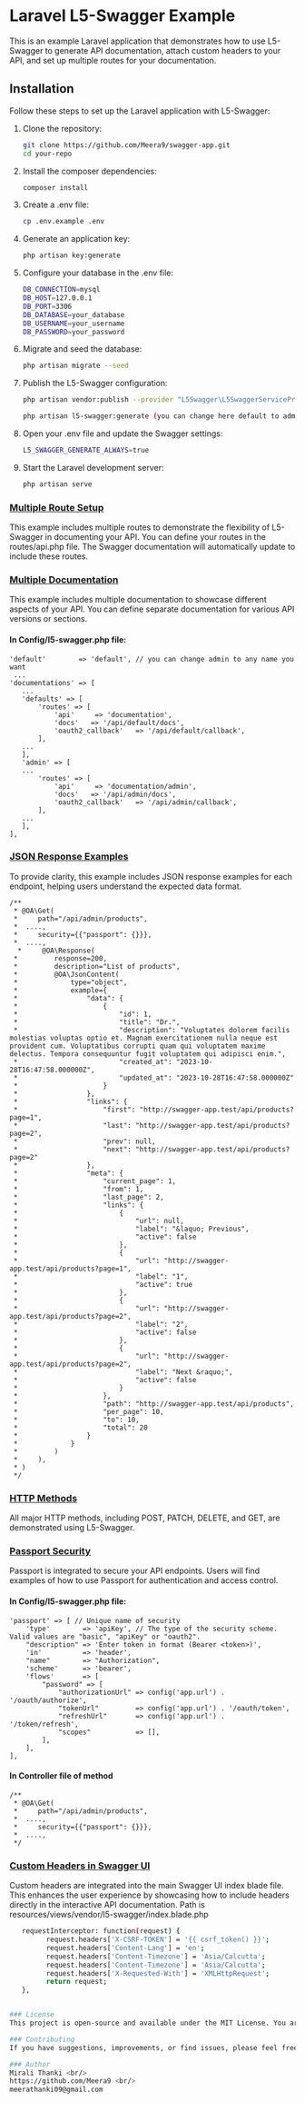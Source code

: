 # Laravel L5-Swagger Example

This is an example Laravel application that demonstrates how to use L5-Swagger to generate API documentation, attach
custom headers to your API, and set up multiple routes for your documentation.

## Installation

Follow these steps to set up the Laravel application with L5-Swagger:

1. Clone the repository:
   ```bash
   git clone https://github.com/Meera9/swagger-app.git
   cd your-repo

2. Install the composer dependencies:
   ```bash
   composer install

3. Create a .env file:
   ```bash   
   cp .env.example .env

4. Generate an application key:
   ```bash
   php artisan key:generate


5. Configure your database in the .env file:
   ```bash
   DB_CONNECTION=mysql
   DB_HOST=127.0.0.1
   DB_PORT=3306
   DB_DATABASE=your_database
   DB_USERNAME=your_username
   DB_PASSWORD=your_password


6. Migrate and seed the database:
   ```bash
   php artisan migrate --seed

7. Publish the L5-Swagger configuration:
   ```bash
   php artisan vendor:publish --provider "L5Swagger\L5SwaggerServiceProvider"

   php artisan l5-swagger:generate (you can change here default to admin ---> config/l5-swagger.php file)

8. Open your .env file and update the Swagger settings:
   ```bash
   L5_SWAGGER_GENERATE_ALWAYS=true

9. Start the Laravel development server:
   ```bash
   php artisan serve

### <a href="https://github.com/Meera9/swagger-app/blob/main/config/l5-swagger.php">Multiple Route Setup</a>

This example includes multiple routes to demonstrate the flexibility of L5-Swagger in documenting your API. You can
define your routes in the routes/api.php file. The Swagger documentation will automatically update to include these
routes.

### <a href="https://github.com/Meera9/swagger-app/blob/main/config/l5-swagger.php">Multiple Documentation</a>

This example includes multiple documentation to showcase different aspects of your API. You can define separate
documentation for various API versions or sections.

#### In Config/l5-swagger.php file: <br/>

    'default'        => 'default', // you can change admin to any name you want
     ...
    'documentations' => [
       ...
       'defaults' => [
           'routes' => [
               'api'     => 'documentation',
               'docs'   => '/api/default/docs',
               'oauth2_callback'   => '/api/default/callback',
           ],
       ...
       ],
       'admin' => [
       ...
           'routes' => [
               'api'     => 'documentation/admin',
               'docs'   => '/api/admin/docs',
               'oauth2_callback'   => '/api/admin/callback',
           ],
       ...
       ],
    ],

### <a href="https://github.com/Meera9/swagger-app/blob/main/app/Http/Controllers/Admin/ProductController.php">JSON Response Examples</a>

To provide clarity, this example includes JSON response examples for each endpoint, helping users understand the
expected data format.

    /**
     * @OA\Get(
     *     path="/api/admin/products",
     *  ....,
     *     security={{"passport": {}}},
     *  ....,
      *     @OA\Response(
     *         response=200,
     *         description="List of products",
     *         @OA\JsonContent(
     *             type="object",
     *             example={
     *                 "data": {
     *                     {
     *                         "id": 1,
     *                         "title": "Dr.",
     *                         "description": "Voluptates dolorem facilis molestias voluptas optio et. Magnam exercitationem nulla neque est provident cum. Voluptatibus corrupti quam qui voluptatem maxime delectus. Tempora consequuntur fugit voluptatem qui adipisci enim.",
     *                         "created_at": "2023-10-28T16:47:58.000000Z",
     *                         "updated_at": "2023-10-28T16:47:58.000000Z"
     *                     }
     *                 },
     *                 "links": {
     *                     "first": "http://swagger-app.test/api/products?page=1",
     *                     "last": "http://swagger-app.test/api/products?page=2",
     *                     "prev": null,
     *                     "next": "http://swagger-app.test/api/products?page=2"
     *                 },
     *                 "meta": {
     *                     "current_page": 1,
     *                     "from": 1,
     *                     "last_page": 2,
     *                     "links": {
     *                         {
     *                             "url": null,
     *                             "label": "&laquo; Previous",
     *                             "active": false
     *                         },
     *                         {
     *                             "url": "http://swagger-app.test/api/products?page=1",
     *                             "label": "1",
     *                             "active": true
     *                         },
     *                         {
     *                             "url": "http://swagger-app.test/api/products?page=2",
     *                             "label": "2",
     *                             "active": false
     *                         },
     *                         {
     *                             "url": "http://swagger-app.test/api/products?page=2",
     *                             "label": "Next &raquo;",
     *                             "active": false
     *                         }
     *                     },
     *                     "path": "http://swagger-app.test/api/products",
     *                     "per_page": 10,
     *                     "to": 10,
     *                     "total": 20
     *                 }
     *             }
     *         )
     *     ),
     * )
     */


### <a href="https://github.com/Meera9/swagger-app/blob/main/app/Http/Controllers/Admin/ProductController.php">HTTP Methods</a>

All major HTTP methods, including POST, PATCH, DELETE, and GET, are demonstrated using L5-Swagger.

### <a href="https://github.com/Meera9/swagger-app/blob/main/app/Http/Controllers/Admin/ProductController.php">Passport Security</a>

Passport is integrated to secure your API endpoints. Users will find examples of how to use Passport for authentication
and access control. <br/>

#### In Config/l5-swagger.php file: <br/>

    'passport' => [ // Unique name of security
        'type'        => 'apiKey', // The type of the security scheme. Valid values are "basic", "apiKey" or "oauth2".
        "description" => 'Enter token in format (Bearer <token>)',
        'in'          => 'header',
        "name"        => "Authorization",
        'scheme'      => 'bearer',
        'flows'       => [
            "password" => [
                "authorizationUrl" => config('app.url') . '/oauth/authorize',
                "tokenUrl"         => config('app.url') . '/oauth/token',
                "refreshUrl"       => config('app.url') . '/token/refresh',
                "scopes"           => [],
            ],
        ],
    ],

#### In Controller file of method <br/>

    /**
     * @OA\Get(
     *     path="/api/admin/products",
     *  ....,
     *     security={{"passport": {}}},
     *  ....,
     */

### <a href="https://github.com/Meera9/swagger-app/commit/f6e7fd820deb5d3cdeb52916b30e76a8884a2199">Custom Headers in Swagger UI</a>

Custom headers are integrated into the main Swagger UI index blade file. This enhances the user experience by showcasing
how to include headers directly in the interactive API documentation. Path is
resources/views/vendor/l5-swagger/index.blade.php

   ```bash
      requestInterceptor: function(request) {
            request.headers['X-CSRF-TOKEN'] = '{{ csrf_token() }}';
            request.headers['Content-Lang'] = 'en';
            request.headers['Content-Timezone'] = 'Asia/Calcutta';
            request.headers['Content-Timezone'] = 'Asia/Calcutta';
            request.headers['X-Requested-With'] = 'XMLHttpRequest';
            return request;
      },


### License
This project is open-source and available under the MIT License. You are free to use, modify, and distribute it as needed.

### Contributing
If you have suggestions, improvements, or find issues, please feel free to create a GitHub issue or submit a pull request.

### Author
Mirali Thanki <br/>
https://github.com/Meera9 <br/>
meerathanki09@gmail.com

